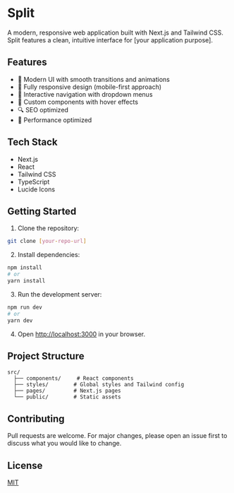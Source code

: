 # Split

A modern, responsive web application built with Next.js and Tailwind CSS. Split features a clean, intuitive interface for [your application purpose].

## Features

- 🎨 Modern UI with smooth transitions and animations
- 📱 Fully responsive design (mobile-first approach)
- 🎯 Interactive navigation with dropdown menus
- 💫 Custom components with hover effects
- 🔍 SEO optimized
- 🚀 Performance optimized

## Tech Stack

- Next.js
- React
- Tailwind CSS
- TypeScript
- Lucide Icons

## Getting Started

1. Clone the repository:
```bash
git clone [your-repo-url]
```

2. Install dependencies:
```bash
npm install
# or
yarn install
```

3. Run the development server:
```bash
npm run dev
# or
yarn dev
```

4. Open [http://localhost:3000](http://localhost:3000) in your browser.

## Project Structure

```
src/
  ├── components/     # React components
  ├── styles/        # Global styles and Tailwind config
  ├── pages/         # Next.js pages
  └── public/        # Static assets
```

## Contributing

Pull requests are welcome. For major changes, please open an issue first to discuss what you would like to change.

## License

[MIT](https://choosealicense.com/licenses/mit/)
